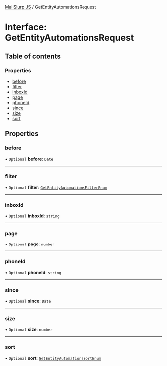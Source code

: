 [MailSlurp JS](../README.md) / GetEntityAutomationsRequest

# Interface: GetEntityAutomationsRequest

## Table of contents

### Properties

- [before](GetEntityAutomationsRequest.md#before)
- [filter](GetEntityAutomationsRequest.md#filter)
- [inboxId](GetEntityAutomationsRequest.md#inboxid)
- [page](GetEntityAutomationsRequest.md#page)
- [phoneId](GetEntityAutomationsRequest.md#phoneid)
- [since](GetEntityAutomationsRequest.md#since)
- [size](GetEntityAutomationsRequest.md#size)
- [sort](GetEntityAutomationsRequest.md#sort)

## Properties

### before

• `Optional` **before**: `Date`

___

### filter

• `Optional` **filter**: [`GetEntityAutomationsFilterEnum`](../enums/GetEntityAutomationsFilterEnum.md)

___

### inboxId

• `Optional` **inboxId**: `string`

___

### page

• `Optional` **page**: `number`

___

### phoneId

• `Optional` **phoneId**: `string`

___

### since

• `Optional` **since**: `Date`

___

### size

• `Optional` **size**: `number`

___

### sort

• `Optional` **sort**: [`GetEntityAutomationsSortEnum`](../enums/GetEntityAutomationsSortEnum.md)
